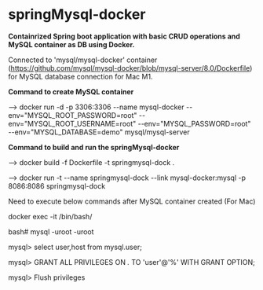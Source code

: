 # springMysql-docker

**Containrized Spring boot application with basic CRUD operations and MySQL container as DB using Docker.**

Connected to 'mysql/mysql-docker' container (https://github.com/mysql/mysql-docker/blob/mysql-server/8.0/Dockerfile)  for MySQL database connection for Mac M1.

**Command to create MySQL container** 

--> docker run -d -p 3306:3306 --name mysql-docker --env="MYSQL_ROOT_PASSWORD=root" --env="MYSQL_ROOT_USERNAME=root" --env="MYSQL_PASSWORD=root" --env="MYSQL_DATABASE=demo" mysql/mysql-server

**Command to build and run the springMysql-docker**

-->  docker build -f Dockerfile  -t springmysql-dock .

-->  docker run -t --name springmysql-dock --link mysql-docker:mysql -p 8086:8086 springmysql-dock

Need to execute below commands after MySQL container created (For Mac)

docker exec -it <mysql-container> /bin/bash/
  
bash# mysql -uroot -uroot

mysql> select user,host from mysql.user;
  
mysql> GRANT ALL PRIVILEGES ON *.* TO 'user'@'%' WITH GRANT OPTION;
  
mysql> Flush privileges

